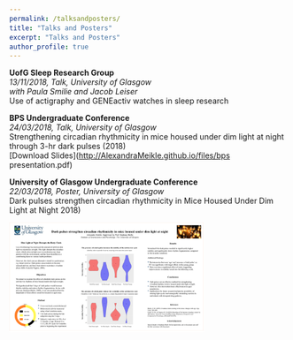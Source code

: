 ```yaml
---
permalink: /talksandposters/
title: "Talks and Posters"
excerpt: "Talks and Posters"
author_profile: true
---
```



**UofG Sleep Research Group**<br>
 *13/11/2018, Talk, University of Glasgow* <br>
 *with Paula Smilie and Jacob Leiser*
<br>
     Use of actigraphy and GENEactiv watches in sleep research
<br>

**BPS Undergraduate Conference**<br>
 *24/03/2018, Talk, University of Glasgow*
<br>
     Strengthening circadian rhythmicity in mice housed under dim light at night through 3-hr dark pulses (2018) <br>
[Download Slides](http://AlexandraMeikle.github.io/files/bps presentation.pdf)
<br>

**University of Glasgow Undergraduate Conference**<br>
 *22/03/2018, Poster, University of Glasgow*
<br>
     Dark pulses strengthen circadian rhythmicity in Mice Housed Under Dim Light at Night 2018)

<img style = "margin; 25px 25px 25px 25px;" height = "70%" width = "70%" img src='/images/dark_pulse_poster.png'>

